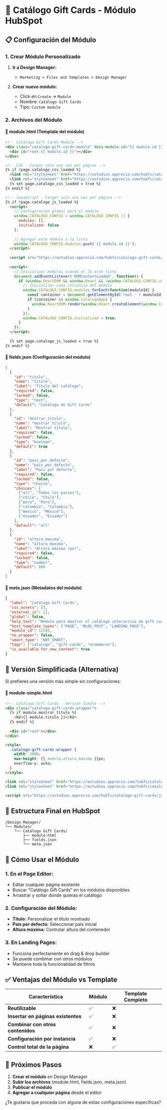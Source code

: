 # 🧩 Catálogo Gift Cards - Módulo HubSpot

## 📋 Configuración del Módulo

### 1. **Crear Módulo Personalizado**

1. **Ir a Design Manager:**
   - `Marketing > Files and Templates > Design Manager`

2. **Crear nuevo módulo:**
   - Click en `Create` → `Module`
   - Nombre: `Catálogo Gift Cards`
   - Tipo: `Custom module`

### 2. **Archivos del Módulo**

#### **📄 module.html** (Template del módulo)
```html
<!-- Catálogo Gift Cards Module -->
<div class="catalogo-gift-cards-module" data-module-id="{{ module.id }}">
  <div id="root-{{ module.id }}"></div>
</div>

<!-- CSS - Cargar solo una vez por página -->
{% if !page.catalogo_css_loaded %}
  <link rel="stylesheet" href="https://estudios.apprecio.com/hubfs/catalogo-gift-cards/css/catalogo-gift-cards.css">
  <link rel="stylesheet" href="https://estudios.apprecio.com/hubfs/catalogo-gift-cards/css/index-CR-atBO3.css">
  {% set page.catalogo_css_loaded = true %}
{% endif %}

<!-- JavaScript - Cargar solo una vez por página -->
{% if !page.catalogo_js_loaded %}
  <script>
    // Configuración global para el módulo
    window.CATALOGO_CONFIG = window.CATALOGO_CONFIG || {
      modules: [],
      initialized: false
    };
    
    // Agregar este módulo a la lista
    window.CATALOGO_CONFIG.modules.push('{{ module.id }}');
  </script>
  
  <script src="https://estudios.apprecio.com/hubfs/catalogo-gift-cards/js/index-hhtijjlH.js" defer></script>
  
  <script>
    // Inicializar módulos cuando el JS esté listo
    document.addEventListener('DOMContentLoaded', function() {
      if (window.ReactDOM && window.React && !window.CATALOGO_CONFIG.initialized) {
        // Inicializar cada instancia del módulo
        window.CATALOGO_CONFIG.modules.forEach(function(moduleId) {
          const container = document.getElementById('root-' + moduleId);
          if (container && window.CatalogoApp) {
            window.ReactDOM.render(window.React.createElement(window.CatalogoApp), container);
          }
        });
        window.CATALOGO_CONFIG.initialized = true;
      }
    });
  </script>
  
  {% set page.catalogo_js_loaded = true %}
{% endif %}
```

#### **📄 fields.json** (Configuración del módulo)
```json
[
  {
    "id": "titulo",
    "name": "título",
    "label": "Título del catálogo",
    "required": false,
    "locked": false,
    "type": "text",
    "default": "Catálogo de Gift Cards"
  },
  {
    "id": "mostrar_titulo",
    "name": "mostrar_titulo", 
    "label": "Mostrar título",
    "required": false,
    "locked": false,
    "type": "boolean",
    "default": true
  },
  {
    "id": "pais_por_defecto",
    "name": "pais_por_defecto",
    "label": "País por defecto",
    "required": false,
    "locked": false,
    "type": "choice",
    "choices": [
      ["all", "Todos los países"],
      ["chile", "Chile"],
      ["peru", "Perú"],
      ["colombia", "Colombia"],
      ["mexico", "México"],
      ["ecuador", "Ecuador"]
    ],
    "default": "all"
  },
  {
    "id": "altura_maxima",
    "name": "altura_maxima",
    "label": "Altura máxima (px)",
    "required": false,
    "locked": false,
    "type": "number",
    "default": 800
  }
]
```

#### **📄 meta.json** (Metadatos del módulo)
```json
{
  "label": "Catálogo Gift Cards",
  "css_assets": [],
  "external_js": [],
  "global": false,
  "help_text": "Módulo para mostrar el catálogo interactivo de gift cards con filtros por país y categoría.",
  "host_template_types": ["PAGE", "BLOG_POST", "LANDING_PAGE"],
  "module_id": 12345,
  "no_wrapper": false,
  "smart_type": "NOT_SMART",
  "tags": ["catalogo", "gift-cards", "ecommerce"],
  "is_available_for_new_content": true
}
```

## 🔧 Versión Simplificada (Alternativa)

Si prefieres una versión más simple sin configuraciones:

#### **📄 module-simple.html**
```html
<!-- Catálogo Gift Cards - Versión Simple -->
<div class="catalogo-gift-cards-wrapper">
  {% if module.mostrar_titulo %}
    <h2>{{ module.titulo }}</h2>
  {% endif %}
  
  <div id="root"></div>
</div>

<style>
  .catalogo-gift-cards-wrapper {
    width: 100%;
    max-height: {{ module.altura_maxima }}px;
    overflow-y: auto;
  }
</style>

<link rel="stylesheet" href="https://estudios.apprecio.com/hubfs/catalogo-gift-cards/css/catalogo-gift-cards.css">
<link rel="stylesheet" href="https://estudios.apprecio.com/hubfs/catalogo-gift-cards/css/index-CR-atBO3.css">

<script src="https://estudios.apprecio.com/hubfs/catalogo-gift-cards/js/index-hhtijjlH.js"></script>
```

## 📁 Estructura Final en HubSpot

```
/Design Manager/
└── Modules/
    └── Catalogo Gift Cards/
        ├── module.html
        ├── fields.json
        └── meta.json
```

## 🎯 Cómo Usar el Módulo

### 1. **En el Page Editor:**
- Editar cualquier página existente
- Buscar "Catálogo Gift Cards" en los módulos disponibles
- Arrastrar y soltar donde quieras el catálogo

### 2. **Configuración del Módulo:**
- **Título:** Personalizar el título mostrado
- **País por defecto:** Seleccionar país inicial
- **Altura máxima:** Controlar altura del contenedor

### 3. **En Landing Pages:**
- Funciona perfectamente en drag & drop builder
- Se puede combinar con otros módulos
- Mantiene toda la funcionalidad de filtros

## ✅ Ventajas del Módulo vs Template

| Característica | Módulo | Template Completo |
|----------------|--------|-------------------|
| **Reutilizable** | ✅ | ❌ |
| **Insertar en páginas existentes** | ✅ | ❌ |
| **Combinar con otros contenidos** | ✅ | ❌ |
| **Configuración por instancia** | ✅ | ❌ |
| **Control total de la página** | ❌ | ✅ |

## 🚀 Próximos Pasos

1. **Crear el módulo** en Design Manager
2. **Subir los archivos** (module.html, fields.json, meta.json)
3. **Publicar el módulo**
4. **Agregar a cualquier página** desde el editor

¿Te gustaría que proceda con alguna de estas configuraciones específicas?
